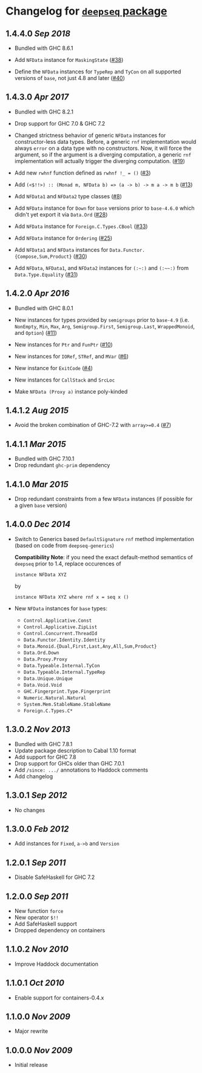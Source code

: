 # Changelog for [`deepseq` package](http://hackage.haskell.org/package/deepseq)

## 1.4.4.0 *Sep 2018*

  * Bundled with GHC 8.6.1

  * Add `NFData` instance for `MaskingState`
    ([#38](https://github.com/haskell/deepseq/pull/38))

  * Define the `NFData` instances for `TypeRep` and `TyCon` on all supported
    versions of `base`, not just 4.8 and later
    ([#40](https://github.com/haskell/deepseq/pull/40))

## 1.4.3.0 *Apr 2017*

  * Bundled with GHC 8.2.1

  * Drop support for GHC 7.0 & GHC 7.2

  * Changed strictness behavior of generic `NFData` instances for
    constructor-less data types. Before, a generic `rnf`
    implementation would always `error` on a data type with no
    constructors. Now, it will force the argument, so if the argument
    is a diverging computation, a generic `rnf` implementation will
    actually trigger the diverging computation.
    ([#19](https://github.com/haskell/deepseq/issues/19))

  * Add new `rwhnf` function defined as `rwhnf !_ = ()`
    ([#3](https://github.com/haskell/deepseq/issues/3))

  * Add `(<$!!>) :: (Monad m, NFData b) => (a -> b) -> m a -> m b`
    ([#13](https://github.com/haskell/deepseq/issues/13))

  * Add `NFData1` and `NFData2` type classes
    ([#8](https://github.com/haskell/deepseq/issues/8))

  * Add `NFData` instance for `Down` for `base` versions prior to
    `base-4.6.0` which didn't yet export it via `Data.Ord`
    ([#28](https://github.com/haskell/deepseq/pull/28))

  * Add `NFData` instance for `Foreign.C.Types.CBool`
    ([#33](https://github.com/haskell/deepseq/pull/33))

  * Add `NFData` instance for `Ordering`
    ([#25](https://github.com/haskell/deepseq/pull/25))

  * Add `NFData1` and `NFData` instances for `Data.Functor.{Compose,Sum,Product}`
    ([#30](https://github.com/haskell/deepseq/pull/30))

  * Add `NFData`, `NFData1`, and `NFData2` instances for `(:~:)` and `(:~~:)`
    from `Data.Type.Equality`
    ([#31](https://github.com/haskell/deepseq/issues/31))

## 1.4.2.0  *Apr 2016*

  * Bundled with GHC 8.0.1

  * New instances for types provided by `semigroups` prior to
    `base-4.9` (i.e. `NonEmpty`, `Min`, `Max`, `Arg`,
    `Semigroup.First`, `Semigroup.Last`, `WrappedMonoid`, and
    `Option`) ([#11](https://github.com/haskell/deepseq/issues/11))

  * New instances for `Ptr` and `FunPtr`
    ([#10](https://github.com/haskell/deepseq/pull/10))

  * New instances for `IORef`, `STRef`, and `MVar`
    ([#6](https://github.com/haskell/deepseq/issues/6))

  * New instance for `ExitCode`
    ([#4](https://github.com/haskell/deepseq/issues/4))

  * New instances for `CallStack` and `SrcLoc`

  * Make `NFData (Proxy a)` instance poly-kinded

## 1.4.1.2  *Aug 2015*

  * Avoid the broken combination of GHC-7.2 with `array>=0.4`
    ([#7](https://github.com/haskell/deepseq/pull/7))

## 1.4.1.1  *Mar 2015*

  * Bundled with GHC 7.10.1
  * Drop redundant `ghc-prim` dependency

## 1.4.1.0  *Mar 2015*

  * Drop redundant constraints from a few `NFData` instances (if
    possible for a given `base` version)

## 1.4.0.0  *Dec 2014*

  * Switch to Generics based `DefaultSignature` `rnf` method
    implementation (based on code from `deepseq-generics`)

    **Compatibility Note**: if you need the exact default-method
    semantics of `deepseq` prior to 1.4, replace occurences of

        instance NFData XYZ

    by

        instance NFData XYZ where rnf x = seq x ()

  * New `NFData` instances for `base` types:

     - `Control.Applicative.Const`
     - `Control.Applicative.ZipList`
     - `Control.Concurrent.ThreadId`
     - `Data.Functor.Identity.Identity`
     - `Data.Monoid.{Dual,First,Last,Any,All,Sum,Product}`
     - `Data.Ord.Down`
     - `Data.Proxy.Proxy`
     - `Data.Typeable.Internal.TyCon`
     - `Data.Typeable.Internal.TypeRep`
     - `Data.Unique.Unique`
     - `Data.Void.Void`
     - `GHC.Fingerprint.Type.Fingerprint`
     - `Numeric.Natural.Natural`
     - `System.Mem.StableName.StableName`
     - `Foreign.C.Types.C*`

## 1.3.0.2  *Nov 2013*

  * Bundled with GHC 7.8.1
  * Update package description to Cabal 1.10 format
  * Add support for GHC 7.8
  * Drop support for GHCs older than GHC 7.0.1
  * Add `/since: .../` annotations to Haddock comments
  * Add changelog

## 1.3.0.1  *Sep 2012*

  * No changes

## 1.3.0.0  *Feb 2012*

  * Add instances for `Fixed`, `a->b` and `Version`

## 1.2.0.1  *Sep 2011*

  * Disable SafeHaskell for GHC 7.2

## 1.2.0.0  *Sep 2011*

  * New function `force`
  * New operator `$!!`
  * Add SafeHaskell support
  * Dropped dependency on containers

## 1.1.0.2  *Nov 2010*

  * Improve Haddock documentation

## 1.1.0.1  *Oct 2010*

  * Enable support for containers-0.4.x

## 1.1.0.0  *Nov 2009*

  * Major rewrite

## 1.0.0.0  *Nov 2009*

  * Initial release
